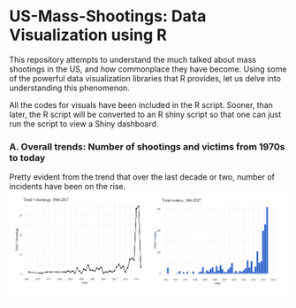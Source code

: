 # US-Mass-Shootings: Data Visualization using R

This repository attempts to understand the much talked about mass shootings in the US, and how commonplace they have become. Using some of the powerful data visualization libraries that R provides, let us delve into understanding this phenomenon.

All the codes for visuals have been included in the R script. Sooner, than later, the R script will be converted to an R shiny script so that one can just run the script to view a Shiny dashboard.

### A. Overall trends: Number of shootings and victims from 1970s to today

Pretty evident from the trend that over the last decade or two, number of incidents have been on the rise.
![Trends](figures/Trend-shootings-victims-v2.png)




